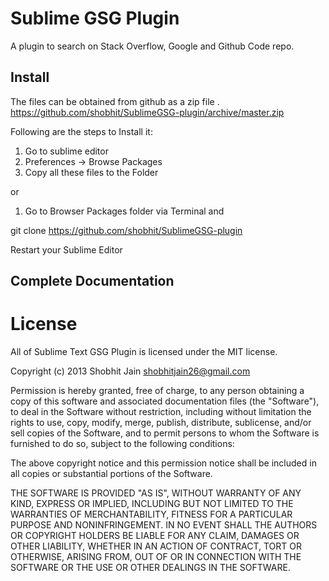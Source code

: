 # Sublime GSG Plugin

A plugin to search on Stack Overflow, Google and Github Code repo.

## Install

The files can be obtained from github as a zip file .
https://github.com/shobhit/SublimeGSG-plugin/archive/master.zip

Following are the steps to Install it:

1) Go to sublime editor
2) Preferences -> Browse Packages 
3) Copy all these files to the Folder

or 

1) Go to Browser Packages folder via Terminal and 

git clone https://github.com/shobhit/SublimeGSG-plugin

Restart your Sublime Editor



## Complete Documentation


# License
All of Sublime Text GSG Plugin is licensed under the MIT license.

Copyright (c) 2013 Shobhit Jain <shobhitjain26@gmail.com>

Permission is hereby granted, free of charge, to any person obtaining a copy of this software and associated documentation files (the "Software"), to deal in the Software without restriction, including without limitation the rights to use, copy, modify, merge, publish, distribute, sublicense, and/or sell copies of the Software, and to permit persons to whom the Software is furnished to do so, subject to the following conditions:

The above copyright notice and this permission notice shall be included in all copies or substantial portions of the Software.

THE SOFTWARE IS PROVIDED "AS IS", WITHOUT WARRANTY OF ANY KIND, EXPRESS OR IMPLIED, INCLUDING BUT NOT LIMITED TO THE WARRANTIES OF MERCHANTABILITY, FITNESS FOR A PARTICULAR PURPOSE AND NONINFRINGEMENT. IN NO EVENT SHALL THE AUTHORS OR COPYRIGHT HOLDERS BE LIABLE FOR ANY CLAIM, DAMAGES OR OTHER LIABILITY, WHETHER IN AN ACTION OF CONTRACT, TORT OR OTHERWISE, ARISING FROM, OUT OF OR IN CONNECTION WITH THE SOFTWARE OR THE USE OR OTHER DEALINGS IN THE SOFTWARE.
